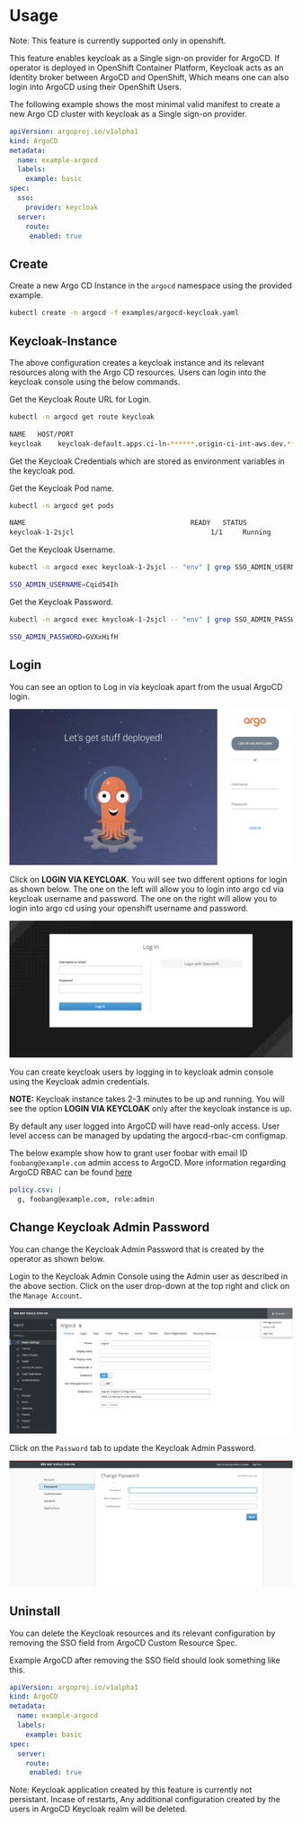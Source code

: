# Usage

Note: This feature is currently supported only in openshift.

This feature enables keycloak as a Single sign-on provider for ArgoCD. If operator is deployed in OpenShift Container Platform, Keycloak acts as an Identity broker between ArgoCD and OpenShift, Which means one can also login into ArgoCD using their OpenShift Users.

The following example shows the most minimal valid manifest to create a new Argo CD cluster with keycloak as a Single sign-on provider.

```yaml
apiVersion: argoproj.io/v1alpha1
kind: ArgoCD
metadata:
  name: example-argocd
  labels:
    example: basic
spec:
  sso:
    provider: keycloak
  server:
    route:
     enabled: true
```

## Create

Create a new Argo CD Instance in the `argocd` namespace using the provided example.

```bash
kubectl create -n argocd -f examples/argocd-keycloak.yaml
```

## Keycloak-Instance

The above configuration creates a keycloak instance and its relevant resources along with the Argo CD resources. Users can login into the keycloak console using the below commands.

Get the Keycloak Route URL for Login.

```bash
kubectl -n argocd get route keycloak
```

```bash
NAME   HOST/PORT                                                                PATH   SERVICES   PORT    TERMINATION   WILDCARD
keycloak    keycloak-default.apps.ci-ln-******.origin-ci-int-aws.dev.**.com          keycloak        <all>   reencrypt     None
```

Get the Keycloak Credentials which are stored as environment variables in the keycloak pod.

Get the Keycloak Pod name.

```bash
kubectl -n argocd get pods
```

```bash
NAME                                         READY   STATUS             RESTARTS   AGE
keycloak-1-2sjcl                                  1/1     Running            0          45m
```

Get the Keycloak Username.

```bash
kubectl -n argocd exec keycloak-1-2sjcl -- "env" | grep SSO_ADMIN_USERNAME
```

```bash
SSO_ADMIN_USERNAME=Cqid54Ih
```

Get the Keycloak Password.

```bash
kubectl -n argocd exec keycloak-1-2sjcl -- "env" | grep SSO_ADMIN_PASSWORD
```

```bash
SSO_ADMIN_PASSWORD=GVXxHifH
```

## Login

You can see an option to Log in via keycloak apart from the usual ArgoCD login.

![LOGIN VIA KEYCLOAK](../assets/keycloak/login_via_keycloak.png)

Click on **LOGIN VIA KEYCLOAK**. You will see two different options for login as shown below. The one on the left will allow you to login into argo cd via keycloak username and password. The one on the right will allow you to login into argo cd using your openshift username and password.

![Login with Openshift](../assets/keycloak/login_with_openshift.png)

You can create keycloak users by logging in to keycloak admin console using the Keycloak admin credentials.

**NOTE:** Keycloak instance takes 2-3 minutes to be up and running. You will see the option **LOGIN VIA KEYCLOAK** only after the keycloak instance is up.

By default any user logged into ArgoCD will have read-only access. User level access can be managed by updating the argocd-rbac-cm configmap.

The below example show how to grant user foobar with email ID `foobang@example.com` admin access to ArgoCD. More information regarding ArgoCD RBAC can be found [here](https://argoproj.github.io/argo-cd/operator-manual/rbac/)

```yaml
policy.csv: |
  g, foobang@example.com, role:admin
```

## Change Keycloak Admin Password

You can change the Keycloak Admin Password that is created by the operator as shown below.

Login to the Keycloak Admin Console using the Admin user as described in the above section. Click on the user drop-down at the top right and click on the `Manage Account`.

![Manage Account](../assets/keycloak/Keycloak_Manageaccount.png)

Click on the `Password` tab to update the Keycloak Admin Password.

![Change Admin Password](../assets/keycloak/Keycloak_ChangePassword.png)

## Uninstall

You can delete the Keycloak resources and its relevant configuration by removing the SSO field from ArgoCD Custom Resource Spec.

Example ArgoCD after removing the SSO field should look something like this.

```yaml
apiVersion: argoproj.io/v1alpha1
kind: ArgoCD
metadata:
  name: example-argocd
  labels:
    example: basic
spec:
  server:
    route:
     enabled: true
```

Note: Keycloak application created by this feature is currently not persistant. Incase of restarts, Any additional configuration created by the users in ArgoCD Keycloak realm will be deleted.
